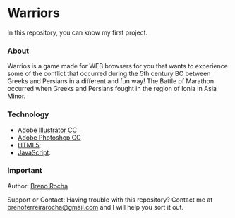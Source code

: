 # Warriors

In this repository, you can know my first project.

### About

Warrios is a game made for WEB browsers for you that wants to experience some of the conflict that occurred during the 5th century BC between Greeks and Persians in a different and fun way! The Battle of Marathon occurred when Greeks and Persians fought in the region of Ionia in Asia Minor.

### Technology

 - [Adobe Illustrator CC](https://www.adobe.com/br/products/illustrator.html)
 - [Adobe Photoshop CC](https://www.adobe.com/br/products/photoshop.html)
 - [HTML5](https://www.w3.org/TR/html5/);
 - [JavaScript](https://en.wikipedia.org/wiki/JavaScript).

### Important

Author: [Breno Rocha](https://github.com/BrenoFerreiraRocha)

Support or Contact: Having trouble with this repository? Contact me at brenoferreirarocha@gmail.com and I will help you sort it out.
